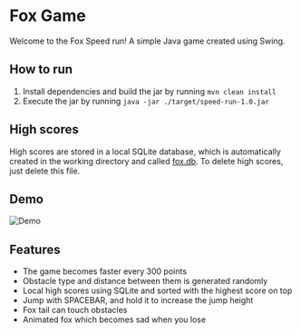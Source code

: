 # Fox Game

Welcome to the Fox Speed run! A simple Java game created using Swing.

## How to run

1. Install dependencies and build the jar by running `mvn clean install`
1. Execute the jar by running `java -jar ./target/speed-run-1.0.jar`

## High scores

High scores are stored in a local SQLite database, which is automatically created in the working directory
and called [fox.db](fox.db). To delete high scores, just delete this file.

## Demo

![Demo](https://media4.giphy.com/media/kvUO1rfwxWLKYDFILG/giphy.gif)

## Features
- The game becomes faster every 300 points
- Obstacle type and distance between them is generated randomly
- Local high scores using SQLite and sorted with the highest score on top
- Jump with SPACEBAR, and hold it to increase the jump height
- Fox tail can touch obstacles
- Animated fox which becomes sad when you lose
